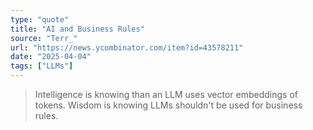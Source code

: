 ```yaml
---
type: "quote"
title: "AI and Business Rules"
source: "Terr_"
url: "https://news.ycombinator.com/item?id=43578211"
date: "2025-04-04"
tags: ["LLMs"]
---
```



> Intelligence is knowing than an LLM uses vector embeddings of tokens.
> Wisdom is knowing LLMs shouldn't be used for business rules.